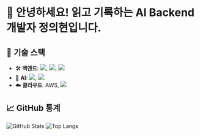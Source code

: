 # 👋 안녕하세요! 읽고 기록하는 AI Backend 개발자 정의현입니다.

## 🚀 기술 스택
- 🛠 **백엔드**: <img src="https://img.shields.io/badge/django-092E20?style=flat-square&logo=django&logoColor=white"/>, <img src="https://img.shields.io/badge/flask-000000?style=flat-square&logo=flask&logoColor=white"/>, <img src="https://img.shields.io/badge/fastapi-009688?style=flat-square&logo=fastapi&logoColor=white"/>
- 🤖 **AI**: <img src="https://img.shields.io/badge/langchain-1C3C3C?style=flat-square&logo=langchain&logoColor=white"/>, <img src="https://img.shields.io/badge/huggingface-FFD21E?style=flat-square&logo=huggingface&logoColor=white"/>
- ☁️ **클라우드**: AWS, <img src="https://img.shields.io/badge/docker-2496ED?style=flat-square&logo=docker&logoColor=white"/>

## 📈 GitHub 통계
![GitHub Stats](https://github-readme-stats.vercel.app/api?username=UH3135&show_icons=true&theme=radical)
![Top Langs](https://github-readme-stats.vercel.app/api/top-langs/?username=UH3135&layout=compact)
